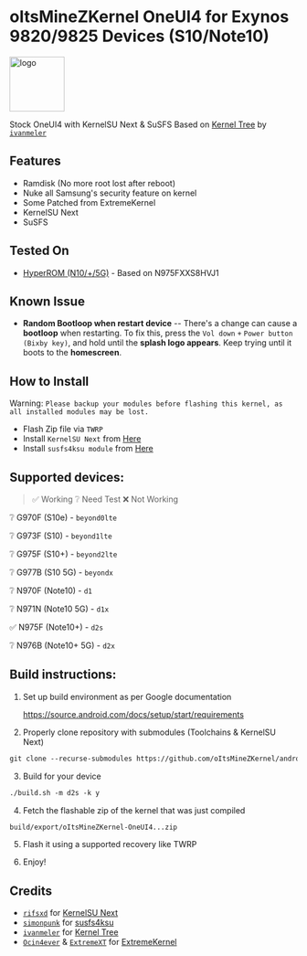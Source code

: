 # oItsMineZKernel OneUI4 for Exynos 9820/9825 Devices (S10/Note10)

<img src="https://github.com/rifsxd/KernelSU-Next/blob/next/assets/kernelsu_next.png" style="width: 96px;" alt="logo">

Stock OneUI4 with KernelSU Next & SuSFS Based on [Kernel Tree](https://github.com/ivanmeler/android_kernel_samsung_beyondlte) by [`ivanmeler`](https://github.com/ivanmeler)

## Features

- Ramdisk (No more root lost after reboot)
- Nuke all Samsung's security feature on kernel
- Some Patched from ExtremeKernel
- KernelSU Next
- SuSFS

## Tested On

- <a href="https://xdaforums.com/t/rom-n10-n10plus-n105g-14-jan-23-v1-1s-hyper-rom-be-unique.4268123" target="_blank">HyperROM (N10/+/5G)</a> - Based on N975FXXS8HVJ1

## Known Issue

- **Random Bootloop when restart device**
-- There's a change can cause a **bootloop** when restarting. To fix this, press the `Vol down` `+` `Power button (Bixby key)`, and hold until the **splash logo appears**. Keep trying until it boots to the **homescreen**.

## How to Install
Warning: `Please backup your modules before flashing this kernel, as all installed modules may be lost.`
- Flash Zip file via `TWRP`
- Install `KernelSU Next` from [Here](https://github.com/rifsxd/KernelSU-Next/releases)
- Install `susfs4ksu module` from [Here](https://github.com/sidex15/susfs4ksu-module/releases)

## Supported devices:

> ✅ Working
> ❔ Need Test
> ❌ Not Working

❔ G970F (S10e) - `beyond0lte`

❔ G973F (S10) - `beyond1lte`

❔ G975F (S10+) - `beyond2lte`

❔ G977B (S10 5G) - `beyondx`

❔ N970F (Note10) - `d1`

❔ N971N (Note10 5G) - `d1x`

✅ N975F (Note10+) - `d2s`

❔ N976B (Note10+ 5G) - `d2x`

## Build instructions:

1. Set up build environment as per Google documentation

   <a href="https://source.android.com/docs/setup/start/requirements" target="_blank">https://source.android.com/docs/setup/start/requirements</a>

2. Properly clone repository with submodules (Toolchains & KernelSU Next)

```html
git clone --recurse-submodules https://github.com/oItsMineZKernel/android_kernel_samsung_oneui4_exynos9820
```

3. Build for your device

```html
./build.sh -m d2s -k y
```

4. Fetch the flashable zip of the kernel that was just compiled

```html
build/export/oItsMineZKernel-OneUI4...zip
```

5. Flash it using a supported recovery like TWRP

6. Enjoy!

## Credits

- [`rifsxd`](https://github.com/rifsxd) for [KernelSU Next](https://github.com/rifsxd/KernelSU-Next)
- [`simonpunk`](https://gitlab.com/simonpunk) for [susfs4ksu](https://gitlab.com/simonpunk/susfs4ksu)
- [`ivanmeler`](https://gitlab.com/ivanmeler) for [Kernel Tree](https://github.com/ivanmeler/android_kernel_samsung_beyondlte)
- [`Ocin4ever`](https://github.com/Ocin4ever) & [`ExtremeXT`](https://github.com/ExtremeXT) for [ExtremeKernel](https://github.com/Ocin4ever/ExtremeKernel)
